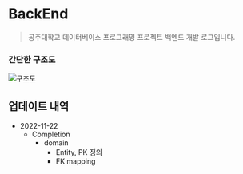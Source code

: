 # BackEnd

> 공주대학교 데이터베이스 프로그래밍 프로젝트 백엔드 개발 로그입니다.

### 간단한 구조도

![구조도](https://user-images.githubusercontent.com/84761609/201409901-2ad3548c-5e05-497e-a7ea-e8d49f6548df.jpg)


## 업데이트 내역

 - 2022-11-22
    - Completion
      - domain
        - Entity, PK 정의
        - FK mapping
